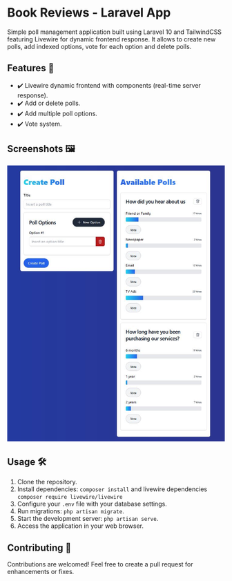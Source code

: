 # Book Reviews - Laravel App


Simple poll management application built using Laravel 10 and TailwindCSS featuring Livewire for dynamic frontend response. It allows to create new polls, add indexed options, vote for each option and delete polls.

## Features 🚀

- ✔️ Livewire dynamic frontend with components (real-time server response).
- ✔️ Add or delete polls.
- ✔️ Add multiple poll options.
- ✔️ Vote system.

## Screenshots 🖼️

![alt text](https://github.com/joaocba/laravel-livewire-polls/blob/main/screenshots/main-screen.JPG?raw=true)

## Usage 🛠️

1. Clone the repository.
2. Install dependencies: `composer install` and livewire dependencies `composer require livewire/livewire`
3. Configure your `.env` file with your database settings.
4. Run migrations: `php artisan migrate`.
5. Start the development server: `php artisan serve`.
6. Access the application in your web browser.


## Contributing 🤝

Contributions are welcomed! Feel free to create a pull request for enhancements or fixes.
